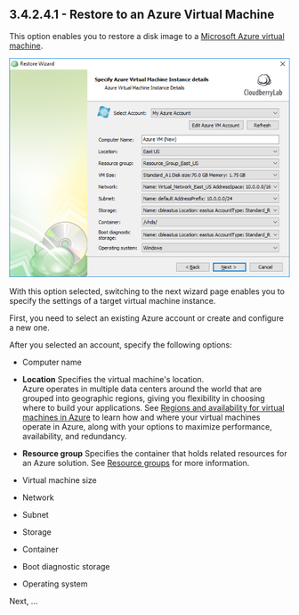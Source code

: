 ## 3.4.2.4.1 - Restore to an Azure Virtual Machine

This option enables you to restore a disk image to a [Microsoft Azure virtual machine](https://docs.microsoft.com/en-us/azure/virtual-machines/).

![](/assets/restore-azure-vm-instance.png)

With this option selected, switching to the next wizard page enables you to specify the settings of a target virtual machine instance.

First, you need to select an existing Azure account or create and configure a new one.

After you selected an account, specify the following options:

* Computer name
* **Location**
  Specifies the virtual machine's location.  
  Azure operates in multiple data centers around the world that are grouped into geographic regions, giving you flexibility in choosing where to build your applications. See [Regions and availability for virtual machines in Azure](https://docs.microsoft.com/en-us/azure/virtual-machines/windows/regions-and-availability) to learn how and where your virtual machines operate in Azure, along with your options to maximize performance, availability, and redundancy. 

* **Resource group**
  Specifies the container that holds related resources for an Azure solution. See [Resource groups](https://docs.microsoft.com/en-us/azure/azure-resource-manager/resource-group-overview#resource-groups) for more information.

* Virtual machine size
* Network
* Subnet
* Storage
* Container
* Boot diagnostic storage
* Operating system

Next, ...

